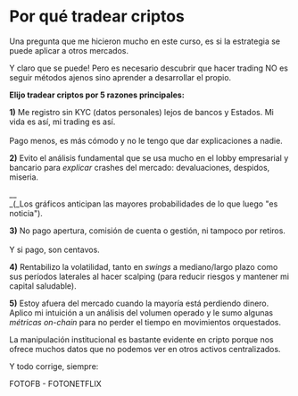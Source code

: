 # Por qué tradear criptos

Una pregunta que me hicieron mucho en este curso, es si la estrategia se puede aplicar a otros mercados.

Y claro que se puede! Pero es necesario descubrir que hacer trading NO es seguir métodos ajenos sino aprender a desarrollar el propio.

**Elijo tradear criptos por 5 razones principales:**

**1)** Me registro sin KYC (datos personales) lejos de bancos y Estados. Mi vida es así, mi trading es así. \
\
Pago menos, es más cómodo y no le tengo que dar explicaciones a nadie.

**2)** Evito el análisis fundamental que se usa mucho en el lobby empresarial y bancario para _explicar_ crashes del mercado: devaluaciones, despidos, miseria.

__\
_(_Los gráficos anticipan las mayores probabilidades de lo que luego "es noticia").

**3)** No pago apertura, comisión de cuenta o gestión, ni tampoco por retiros.\
\
Y si pago, son centavos.

**4)** Rentabilizo la volatilidad, tanto en _swings_ a mediano/largo plazo como sus períodos laterales al hacer scalping (para reducir riesgos y mantener mi capital saludable).

**5)** Estoy afuera del mercado cuando la mayoría está perdiendo dinero. Aplico mi intuición a un análisis del volumen operado y le sumo algunas _métricas on-chain_ para no perder el tiempo en movimientos orquestados.

La manipulación institucional es bastante evidente en cripto porque nos ofrece muchos datos que no podemos ver en otros activos centralizados.

Y todo corrige, siempre:

FOTOFB - FOTONETFLIX
